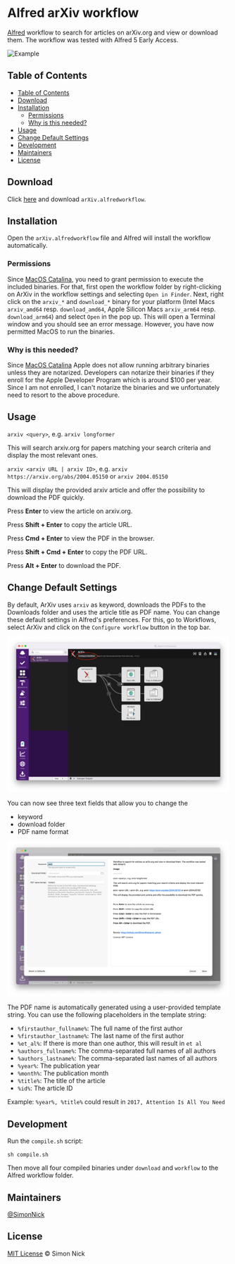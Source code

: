 # Alfred arXiv workflow

[Alfred](https://www.alfredapp.com/) workflow to search for articles on arXiv.org and view or download them. The workflow was tested with Alfred 5 Early Access.

![Example](./assets/arvix-workflow.gif)

## Table of Contents

- [Table of Contents](#table-of-contents)
- [Download](#download)
- [Installation](#installation)
  - [Permissions](#permissions)
  - [Why is this needed?](#why-is-this-needed)
- [Usage](#usage)
- [Change Default Settings](#change-default-settings)
- [Development](#development)
- [Maintainers](#maintainers)
- [License](#license)

## Download

Click [here](https://github.com/SimonNick/arxiv-alfred/releases/download/v.1.2.0/arXiv.alfredworkflow) and download `arXiv.alfredworkflow`.

## Installation

Open the `arXiv.alfredworkflow` file and Alfred will install the workflow automatically.

### Permissions

Since [MacOS Catalina](https://developer.apple.com/news/?id=10032019a), you need to grant permission to execute the included binaries. For that, first open the workflow folder by right-clicking on ArXiv in the workflow settings and selecting `Open in Finder`. Next, right click on the `arxiv_*` and `download_*` binary for your platform (Intel Macs `arxiv_amd64` resp. `download_amd64`, Apple Silicon Macs `arxiv_arm64` resp. `download_arm64`) and select `Open` in the pop up. This will open a Terminal window and you should see an error message. However, you have now permitted MacOS to run the binaries.

### Why is this needed?

Since [MacOS Catalina](https://developer.apple.com/news/?id=10032019a) Apple does not allow running arbitrary binaries unless they are notarized. Developers can notarize their binaries if they enroll for the Apple Developer Program which is around $100 per year. Since I am not enrolled, I can't notarize the binaries and we unfortunately need to resort to the above procedure.

## Usage

`arxiv <query>`, e.g. `arxiv longformer`

This will search arxiv.org for papers matching your search criteria and display the most relevant ones.

`arxiv <arxiv URL | arxiv ID>`, e.g. `arxiv https://arxiv.org/abs/2004.05150` or `arxiv 2004.05150`

This will display the provided arxiv article and offer the possibility to download the PDF quickly.

Press **Enter** to view the article on arxiv.org.

Press **Shift + Enter** to copy the article URL.

Press **Cmd + Enter** to view the PDF in the browser.

Press **Shift + Cmd + Enter** to copy the PDF URL.

Press **Alt + Enter** to download the PDF.

## Change Default Settings

By default, ArXiv uses `arxiv` as keyword, downloads the PDFs to the Downloads folder and uses the article title as PDF name. You can change these default settings in Alfred's preferences. For this, go to Workflows, select ArXiv and click on the `Configure workflow` button in the top bar.

![Step 1](./assets/configure_download_folder_step1.png)

You can now see three text fields that allow you to change the
- keyword
- download folder
- PDF name format

![Step 2](./assets/configure_download_folder_step2.png)

The PDF name is automatically generated using a user-provided template string. You can use the following placeholders in the template string:
- `%firstauthor_fullname%`: The full name of the first author
- `%firstauthor_lastname%`: The last name of the first author
- `%et_al%`: If there is more than one author, this will result in `et al`
- `%authors_fullname%`: The comma-separated full names of all authors
- `%authors_lastname%`: The comma-separated last names of all authors
- `%year%`: The publication year
- `%month%`: The publication month
- `%title%`: The title of the article
- `%id%`: The article ID

Example: `%year%, %title%` could result in `2017, Attention Is All You Need`

## Development

Run the `compile.sh` script:

```shell
sh compile.sh
```

Then move all four compiled binaries under `download` and `workflow` to the Alfred workflow folder.

## Maintainers

[@SimonNick](https://github.com/SimonNick)

## License

[MIT License](LICENSE) © Simon Nick
